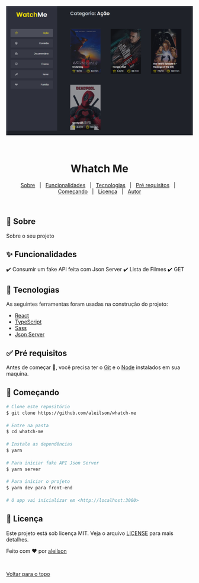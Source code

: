 <div align="center" id="top"> 
  <img src="./public/whatchMe.png" alt="Whatch Me" />

  &#xa0;

  <!-- <a href="https://whatchme.netlify.com">Demo</a> -->
</div>

<h1 align="center">Whatch Me</h1>


<!-- Status -->

<!-- <h4 align="center"> 
	🚧  Whatch Me 🚀 Em construção...  🚧
</h4> 

<hr> -->

<p align="center">
  <a href="#dart-sobre">Sobre</a> &#xa0; | &#xa0; 
  <a href="#sparkles-funcionalidades">Funcionalidades</a> &#xa0; | &#xa0;
  <a href="#rocket-tecnologias">Tecnologias</a> &#xa0; | &#xa0;
  <a href="#white_check_mark-pré-requesitos">Pré requisitos</a> &#xa0; | &#xa0;
  <a href="#checkered_flag-começando">Começando</a> &#xa0; | &#xa0;
  <a href="#memo-licença">Licença</a> &#xa0; | &#xa0;
  <a href="https://github.com/aleilson" target="_blank">Autor</a>
</p>

<br>

## :dart: Sobre ##

Sobre o seu projeto

## :sparkles: Funcionalidades ##

:heavy_check_mark: Consumir um fake API feita com Json Server
:heavy_check_mark: Lista de Filmes
:heavy_check_mark: GET

## :rocket: Tecnologias ##

As seguintes ferramentas foram usadas na construção do projeto:


- [React](https://pt-br.reactjs.org/)
- [TypeScript](https://www.typescriptlang.org/)
- [Sass](https://pt-br.sass.org/)
- [Json Server](https://pt-br.jsonServer.org/)


## :white_check_mark: Pré requisitos ##

Antes de começar :checkered_flag:, você precisa ter o [Git](https://git-scm.com) e o [Node](https://nodejs.org/en/) instalados em sua maquina.

## :checkered_flag: Começando ##

```bash
# Clone este repositório
$ git clone https://github.com/aleilson/whatch-me

# Entre na pasta
$ cd whatch-me

# Instale as dependências
$ yarn

# Para iniciar fake API Json Server
$ yarn server 

# Para iniciar o projeto
$ yarn dev para front-end

# O app vai inicializar em <http://localhost:3000>
```

## :memo: Licença ##

Este projeto está sob licença MIT. Veja o arquivo [LICENSE](LICENSE.md) para mais detalhes.


Feito com :heart: por <a href="https://github.com/aleilson" target="_blank">aleilson</a>

&#xa0;

<a href="#top">Voltar para o topo</a>
